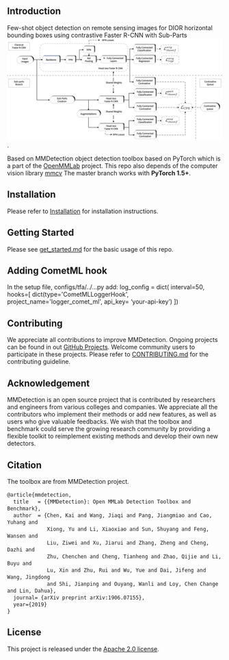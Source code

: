 ## Introduction

Few-shot object detection on remote sensing images for DIOR horizontal bounding boxes using contrastive Faster R-CNN with Sub-Parts 
![Model architecture](final_model_arch.png).

Based on MMDetection object detection toolbox based on PyTorch which is
a part of the [OpenMMLab](https://openmmlab.com/) project.
This repo also depends of the computer vision library [mmcv](https://github.com/open-mmlab/mmcv)
The master branch works with **PyTorch 1.5+**.




## Installation

Please refer to [Installation](get_started.md/#Installation) for installation instructions.

## Getting Started

Please see [get_started.md](get_started.md) for the basic usage of this repo. 

## Adding CometML hook
In the setup file, configs/tfa/../...py add:
log_config = dict(
  interval=50,
  hooks=[
      dict(type='CometMLLoggerHook', 
          project_name='logger_comet_ml',
          api_key= ‘your-api-key’)
  ])
## Contributing

We appreciate all contributions to improve MMDetection. Ongoing projects can be found in out [GitHub Projects](https://github.com/open-mmlab/mmdetection/projects). Welcome community users to participate in these projects. Please refer to [CONTRIBUTING.md](.github/CONTRIBUTING.md) for the contributing guideline.

## Acknowledgement

MMDetection is an open source project that is contributed by researchers and engineers from various colleges and companies. We appreciate all the contributors who implement their methods or add new features, as well as users who give valuable feedbacks.
We wish that the toolbox and benchmark could serve the growing research community by providing a flexible toolkit to reimplement existing methods and develop their own new detectors.

## Citation

The toolbox are from MMDetection project.

```
@article{mmdetection,
  title   = {{MMDetection}: Open MMLab Detection Toolbox and Benchmark},
  author  = {Chen, Kai and Wang, Jiaqi and Pang, Jiangmiao and Cao, Yuhang and
             Xiong, Yu and Li, Xiaoxiao and Sun, Shuyang and Feng, Wansen and
             Liu, Ziwei and Xu, Jiarui and Zhang, Zheng and Cheng, Dazhi and
             Zhu, Chenchen and Cheng, Tianheng and Zhao, Qijie and Li, Buyu and
             Lu, Xin and Zhu, Rui and Wu, Yue and Dai, Jifeng and Wang, Jingdong
             and Shi, Jianping and Ouyang, Wanli and Loy, Chen Change and Lin, Dahua},
  journal= {arXiv preprint arXiv:1906.07155},
  year={2019}
}
```

## License

This project is released under the [Apache 2.0 license](LICENSE).